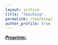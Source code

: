 ```yaml
---
layout: archive
title: "Teaching"
permalink: /teaching/
author_profile: true
---
```


***<u>Preprints:</u>***
